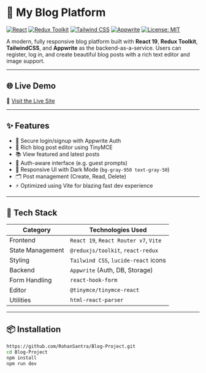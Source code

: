 # 📝 My Blog Platform

[![React](https://img.shields.io/badge/React-19.1.0-61DAFB?style=for-the-badge&logo=react)](https://react.dev)
[![Redux Toolkit](https://img.shields.io/badge/Redux%20Toolkit-2.1.0-764ABC?style=for-the-badge&logo=redux)](https://redux-toolkit.js.org)
[![Tailwind CSS](https://img.shields.io/badge/TailwindCSS-3.4.1-06B6D4?style=for-the-badge&logo=tailwind-css)](https://tailwindcss.com)
[![Appwrite](https://img.shields.io/badge/Appwrite-BaaS-EF3054?style=for-the-badge&logo=appwrite)](https://appwrite.io)
[![License: MIT](https://img.shields.io/badge/License-MIT-yellow.svg?style=for-the-badge)](LICENSE)

A modern, fully responsive blog platform built with **React 19**, **Redux Toolkit**, **TailwindCSS**, and **Appwrite** as the backend-as-a-service. Users can register, log in, and create beautiful blog posts with a rich text editor and image support.

---

## 🌐 Live Demo

🔗 [Visit the Live Site](https://rohansantra.github.io/Blog-Project/)

---

## ✨ Features

- 🔐 Secure login/signup with Appwrite Auth
- 📝 Rich blog post editor using TinyMCE
- 📚 View featured and latest posts
- 🧠 Auth-aware interface (e.g. guest prompts)
- 🎨 Responsive UI with Dark Mode (`bg-gray-950 text-gray-50`)
- 🗂️ Post management (Create, Read, Delete)
- ⚡ Optimized using Vite for blazing fast dev experience

---

## 🧰 Tech Stack

| Category        | Technologies Used                              |
|----------------|--------------------------------------------------|
| Frontend        | `React 19`, `React Router v7`, `Vite`           |
| State Management| `@reduxjs/toolkit`, `react-redux`               |
| Styling         | `Tailwind CSS`, `lucide-react` icons            |
| Backend         | `Appwrite` (Auth, DB, Storage)                  |
| Form Handling   | `react-hook-form`                               |
| Editor          | `@tinymce/tinymce-react`                        |
| Utilities       | `html-react-parser`                             |

---

## 📦 Installation

```bash
https://github.com/RohanSantra/Blog-Project.git
cd Blog-Project
npm install
npm run dev
